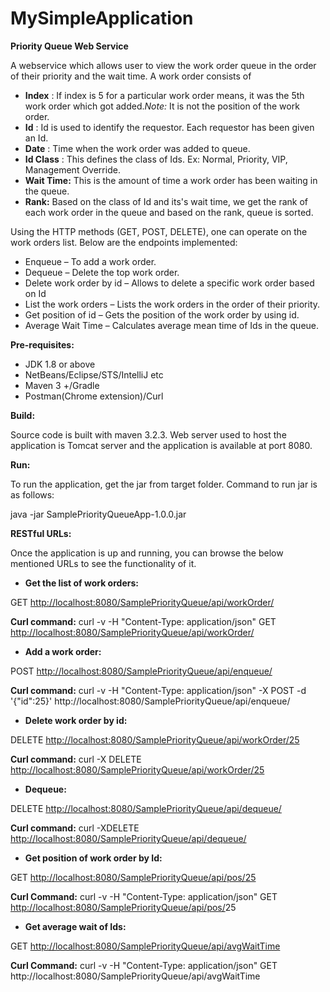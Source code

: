 # MySimpleApplication

**Priority Queue Web Service**

A webservice which allows user to view the work order queue in the order of their priority and the wait time. A work order consists of

- **Index** : If index is 5 for a particular work order means, it was the 5th work order which got added.*Note:* It is not the position of the work order.
- **Id** : Id is used to identify the requestor. Each requestor has been given an Id.
- **Date** : Time when the work order was added to queue.
- **Id Class** : This defines the class of Ids. Ex: Normal, Priority, VIP, Management Override.
- **Wait Time:** This is the amount of time a work order has been waiting in the queue.
- **Rank:** Based on the class of Id and its&#39;s wait time, we get the rank of each work order in the queue and based on the rank, queue is sorted.

Using the HTTP methods (GET, POST, DELETE), one can operate on the work orders list. Below are the endpoints implemented:

- Enqueue – To add a work order.
- Dequeue – Delete the top work order.
- Delete work order by id – Allows to delete a specific work order based on Id
- List the work orders – Lists the work orders in the order of their priority.
- Get position of id – Gets the position of the work order by using id.
- Average Wait Time – Calculates average mean time of Ids in the queue.

**Pre-requisites:**

- JDK 1.8 or above
- NetBeans/Eclipse/STS/IntelliJ etc
- Maven 3 +/Gradle
- Postman(Chrome extension)/Curl

**Build:**

Source code is built with maven 3.2.3. Web server used to host the application is Tomcat server and the application is available at port 8080.

**Run:**

To run the application, get the jar from target folder. Command to run jar is as follows:

java -jar SamplePriorityQueueApp-1.0.0.jar

**RESTful URLs:**

Once the application is up and running, you can browse the below mentioned URLs to see the functionality of it.

- **Get the list of work orders:**

GET [http://localhost:8080/SamplePriorityQueue/api/workOrder/](http://localhost:8080/SamplePriorityQueue/api/workOrder/)

**Curl command:** curl -v -H &quot;Content-Type: application/json&quot; GET [http://localhost:8080/SamplePriorityQueue/api/workOrder/](http://localhost:8080/SamplePriorityQueue/api/workOrder/)

- **Add a work order:**

POST [http://localhost:8080/SamplePriorityQueue/api/enqueue/](http://localhost:8080/SamplePriorityQueue/api/enqueue/)

**Curl command:** curl -v -H &quot;Content-Type: application/json&quot; -X POST -d &#39;{&quot;id&quot;:25}&#39; http://localhost:8080/SamplePriorityQueue/api/enqueue/

- **Delete work order by id:**

DELETE [http://localhost:8080/SamplePriorityQueue/api/workOrder/25](http://localhost:8080/SamplePriorityQueue/api/workOrder/25)

  **Curl command:** curl -X DELETE [http://localhost:8080/SamplePriorityQueue/api/workOrder/25](http://localhost:8080/SamplePriorityQueue/api/workOrder/25)

- **Dequeue:**

DELETE [http://localhost:8080/SamplePriorityQueue/api/dequeue/](http://localhost:8080/SamplePriorityQueue/api/dequeue/)

**Curl command:** curl -XDELETE [http://localhost:8080/SamplePriorityQueue/api/dequeue/](http://localhost:8080/SamplePriorityQueue/api/dequeue/)

- **Get position of work order by Id:**

GET [http://localhost:8080/SamplePriorityQueue/api/pos/25](http://localhost:8080/SamplePriorityQueue/api/pos/25)

**Curl Command:** curl -v -H &quot;Content-Type: application/json&quot; GET [http://localhost:8080/SamplePriorityQueue/api/pos/](http://localhost:8080/SamplePriorityQueue/api/pos/)25

- **Get average wait of Ids:**

GET [http://localhost:8080/SamplePriorityQueue/api/avgWaitTime](http://localhost:8080/SamplePriorityQueue/api/avgWaitTime)

**Curl Command:** curl -v -H &quot;Content-Type: application/json&quot; GET http://localhost:8080/SamplePriorityQueue/api/avgWaitTime
